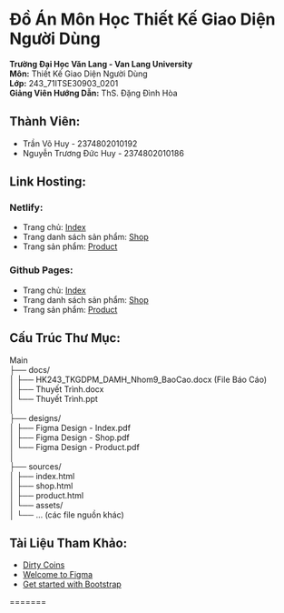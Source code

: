 # Đồ Án Môn Học Thiết Kế Giao Diện Người Dùng

**Trường Đại Học Văn Lang - Van Lang University**<br>
**Môn:** Thiết Kế Giao Diện Người Dùng<br>
**Lớp:** 243_71ITSE30903_0201<br>
**Giảng Viên Hướng Dẫn:** ThS. Đặng Đình Hòa<br>

## Thành Viên:
- Trần Võ Huy - 2374802010192
- Nguyễn Trương Đức Huy - 2374802010186

## Link Hosting:
### Netlify:
- Trang chủ: [Index](https://huyvotran.github.io/User-Interface-Design/sources/)
- Trang danh sách sản phẩm: [Shop](https://huyvotran.github.io/User-Interface-Design/sources/shop.html)
- Trang sản phẩm: [Product](https://huyvotran.github.io/User-Interface-Design/sources/product.html)

### Github Pages:
- Trang chủ: [Index](https://huyvotran.github.io/User-Interface-Design/sources/)
- Trang danh sách sản phẩm: [Shop](https://huyvotran.github.io/User-Interface-Design/sources/shop.html)
- Trang sản phẩm: [Product](https://huyvotran.github.io/User-Interface-Design/sources/product.html)

## Cấu Trúc Thư Mục:
Main<br>
├── docs/<br>
│   ├── HK243_TKGDPM_DAMH_Nhom9_BaoCao.docx (File Báo Cáo)<br>
│   ├── Thuyết Trình.docx<br>
│   └── Thuyết Trình.ppt<br>
│<br>
├── designs/<br>
│   ├── Figma Design - Index.pdf<br>
│   ├── Figma Design - Shop.pdf<br>
│   └── Figma Design - Product.pdf<br>
│<br>
├── sources/<br>
│   ├── index.html<br>
│   ├── shop.html<br>
│   ├── product.html<br>
│   └── assets/<br>
│       └── … (các file nguồn khác)<br>

## Tài Liệu Tham Khảo:
- [Dirty Coins](https://dirtycoins.vn/)
- [Welcome to Figma](https://help.figma.com/hc/en-us/categories/360002051613-Get-started)
- [Get started with Bootstrap](https://getbootstrap.com/docs/5.3/getting-started/introduction/)

=======


